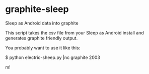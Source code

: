 graphite-sleep
==============

Sleep as Android data into graphite

This script takes the csv file from your Sleep as Android install and generates graphite friendly output. 

You probably want to use it like this:

$ python electric-sheep.py |nc graphite 2003


m!
